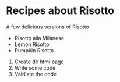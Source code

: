 # Recipes about Risotto

A few delicious versions of Risotto

- Risotto alla Milanese
- Lemon Risotto
- Pumpkin Risotto
  
1. Create de html page
2. Write some code
3. Valdiate the code

